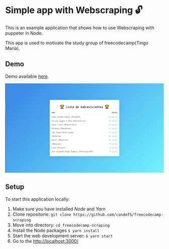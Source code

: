 # Simple app with Webscraping 🔓

This is an example application that shows how to use Webscraping with puppeter in Node.

This app is used to motivate the study group of freecodecamp(Tingo María).

## Demo

Demo available [here](https://survivor-camp.now.sh/).

![Demo#1](preview.png)

## Setup

To start this application locally:

1. Make sure you have installed _Node_ and _Yarn_
2. Clone repositorie: `git clone https://github.com/condef5/freecodecamp-scraping`
3. Move into directory: `cd freecodecamp-scraping`
4. Install the Node packages `$ yarn install`
5. Start the web development server: `$ yarn start`
6. Go to the [http://localhost:3000/](http://localhost:3000/)
